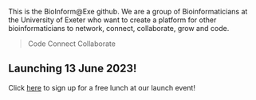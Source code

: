 This is the BioInform@Exe github.
We are a group of Bioinformaticians at the University of Exeter who want to create a platform for other bioinformaticians to network, connect, collaborate, grow and code.
>Code
>Connect
>Collaborate

## Launching 13 June 2023! 

Click [here](https://forms.office.com/pages/responsepage.aspx?id=d10qkZj77k6vMhM02PBKUwy9pUqEb4NGkCf4YivH1lZUQUlRREFZUEw2SEkyS1JXU1JCTTdQQlY3Sy4u) to sign up for a free lunch at our launch event!

<!---
BioInformATExe/BioInformATExe is a ✨ special ✨ repository because its `README.md` (this file) appears on your GitHub profile.
You can click the Preview link to take a look at your changes.
--->
